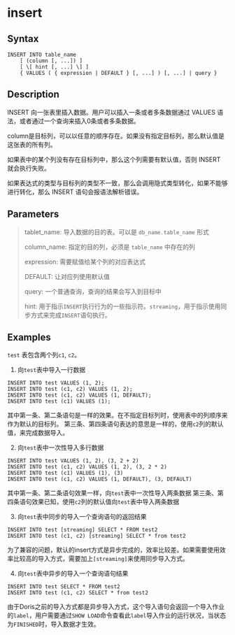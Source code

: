 # insert

## Syntax

```
INSERT INTO table_name
    [ (column [, ...]) ]
    [ \[ hint [, ...] \] ]
    { VALUES ( { expression | DEFAULT } [, ...] ) [, ...] | query }
```

## Description

INSERT 向一张表里插入数据。用户可以插入一条或者多条数据通过 VALUES 语法，或者通过一个查询来插入0条或者多条数据。

column是目标列，可以以任意的顺序存在。如果没有指定目标列，那么默认值是这张表的所有列。

如果表中的某个列没有存在目标列中，那么这个列需要有默认值，否则 INSERT 就会执行失败。

如果表达式的类型与目标列的类型不一致，那么会调用隐式类型转化，如果不能够进行转化，那么 INSERT 语句会报语法解析错误。

## Parameters

> tablet_name: 导入数据的目的表。可以是 `db_name.table_name` 形式
> 
> column_name: 指定的目的列，必须是 `table_name` 中存在的列
> 
> expression: 需要赋值给某个列的对应表达式
> 
> DEFAULT: 让对应列使用默认值
> 
> query: 一个普通查询，查询的结果会写入到目标中
> 
> hint: 用于指示`INSERT`执行行为的一些指示符。`streaming`，用于指示使用同步方式来完成`INSERT`语句执行。

## Examples

`test` 表包含两个列`c1`, `c2`。

1. 向`test`表中导入一行数据

```
INSERT INTO test VALUES (1, 2);
INSERT INTO test (c1, c2) VALUES (1, 2);
INSERT INTO test (c1, c2) VALUES (1, DEFAULT);
INSERT INTO test (c1) VALUES (1);
```

其中第一条、第二条语句是一样的效果。在不指定目标列时，使用表中的列顺序来作为默认的目标列。
第三条、第四条语句表达的意思是一样的，使用`c2`列的默认值，来完成数据导入。

2. 向`test`表中一次性导入多行数据

```
INSERT INTO test VALUES (1, 2), (3, 2 + 2)
INSERT INTO test (c1, c2) VALUES (1, 2), (3, 2 * 2)
INSERT INTO test (c1) VALUES (1), (3)
INSERT INTO test (c1, c2) VALUES (1, DEFAULT), (3, DEFAULT)
```

其中第一条、第二条语句效果一样，向`test`表中一次性导入两条数据
第三条、第四条语句效果已知，使用`c2`列的默认值向`test`表中导入两条数据

3. 向`test`表中同步的导入一个查询语句的返回结果

```
INSERT INTO test [streaming] SELECT * FROM test2
INSERT INTO test (c1, c2) [streaming] SELECT * from test2
```

为了兼容的问题，默认的insert方式是异步完成的，效率比较差。如果需要使用效率比较高的导入方式，需要加上`[streaming]`来使用同步导入方式。

4. 向`test`表中异步的导入一个查询语句结果

```
INSERT INTO test SELECT * FROM test2
INSERT INTO test (c1, c2) SELECT * from test2
```

由于Doris之前的导入方式都是异步导入方式，这个导入语句会返回一个导入作业的`label`，用户需要通过`SHOW LOAD`命令查看此`label`导入作业的运行状况，当状态为`FINISHED`时，导入数据才生效。
